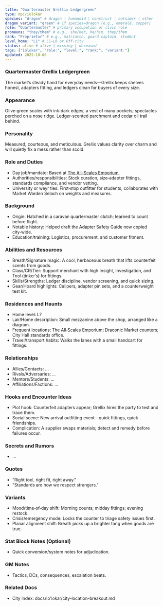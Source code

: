 ```yaml
---
title: "Quartermaster Grellix Ledgergreen"
type: npc/iolokar
species: "dragon" # dragon | humanoid | construct | outsider | other
dragon_variant: "green" # if species=dragon (e.g., emerald, copper)
role: "Quartermaster" # primary occupation or civic role
pronouns: "they/them" # e.g., she/her, he/him, they/them
rank: "Proprietor" # e.g., matriarch, guard captain, student
level_home: "L1" # L1–L6 or Off‑city
status: alive # alive | missing | deceased
tags: ["iolokar", "role:", "level:", "rank:", "variant:"]
updated: 2025-10-06
---
```

### Quartermaster Grellix Ledgergreen

The market’s steady hand for everyday needs—Grellix keeps shelves honest, adapters fitting, and ledgers clean for buyers of every size.

### Appearance

Olive‑green scales with ink‑dark edges; a vest of many pockets; spectacles perched on a nose ridge. Ledger‑scented parchment and cedar oil trail behind.

### Personality

Measured, courteous, and meticulous. Grellix values clarity over charm and will quietly fix a mess rather than scold.

### Role and Duties

- Day job/mandate: Based at [The All-Scales Emporium](docs/Io'lokar/Locations/the-all-scales-emporium.md).
- Authorities/responsibilities: Stock curation, size‑adapter fittings, standards compliance, and vendor vetting.
- University or weyr ties: First‑stop outfitter for students; collaborates with Market Warden Selach on weights and measures.

### Background

- Origin: Hatched in a caravan quartermaster clutch; learned to count before flight.
- Notable history: Helped draft the Adapter Safety Guide now copied city‑wide.
- Education/training: Logistics, procurement, and customer fitment.

### Abilities and Resources

- Breath/Signature magic: A cool, herbaceous breath that lifts counterfeit scents from goods.
- Class/CR/Tier: Support merchant with high Insight, Investigation, and Tool (tinker’s) for fittings.
- Skills/Strengths: Ledger discipline, vendor screening, and quick sizing.
- Gear/Hoard highlights: Calipers, adapter pin sets, and a counterweight test kit.

### Residences and Haunts

- Home level: L?
- Lair/Home description: Small mezzanine above the shop, arranged like a diagram.
- Frequent locations: The All‑Scales Emporium; Draconic Market counters; City Hall standards office.
- Travel/transport habits: Walks the lanes with a small handcart for fittings.

### Relationships

- Allies/Contacts: ...
- Rivals/Adversaries: ...
- Mentors/Students: ...
- Affiliations/Factions: ...

### Hooks and Encounter Ideas

- Plot hook: Counterfeit adapters appear; Grellix hires the party to test and trace them.
- Social scene: New arrival outfitting event—quick fittings, quick friendships.
- Complication: A supplier swaps materials; detect and remedy before failures occur.

### Secrets and Rumors

- ...

### Quotes

- "Right tool, right fit, right away."
- "Standards are how we respect strangers."

### Variants

- Mood/time‑of‑day shift: Morning counts; midday fittings; evening restock.
- Crisis/emergency mode: Locks the counter to triage safety issues first.
- Planar alignment shift: Breath picks up a brighter tang when goods are true.

### Stat Block Notes (Optional)

- Quick conversion/system notes for adjudication.

### GM Notes

- Tactics, DCs, consequences, escalation beats.

### Related Docs

- City Index: docs/Io'lokar/city-location-breakout.md
